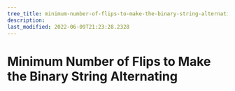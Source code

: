 ```yaml
---
tree_title: minimum-number-of-flips-to-make-the-binary-string-alternating
description: 
last_modified: 2022-06-09T21:23:28.2328
---
```


# Minimum Number of Flips to Make the Binary String Alternating
